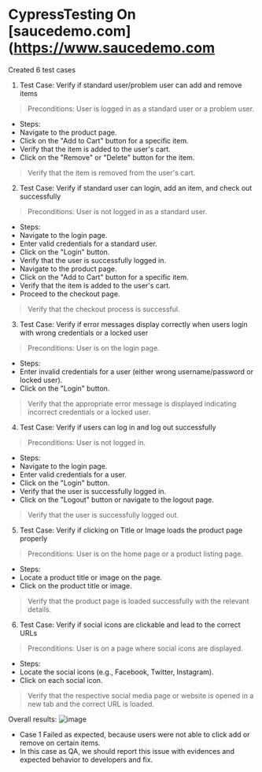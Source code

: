 # CypressTesting On [saucedemo.com](https://www.saucedemo.com
Created 6 test cases 
1. Test Case: Verify if standard user/problem user can add and remove items
> Preconditions: User is logged in as a standard user or a problem user.
- Steps:
- Navigate to the product page.
- Click on the "Add to Cart" button for a specific item.
- Verify that the item is added to the user's cart.
- Click on the "Remove" or "Delete" button for the item.
> Verify that the item is removed from the user's cart.

2. Test Case: Verify if standard user can login, add an item, and check out successfully
> Preconditions: User is not logged in as a standard user.
- Steps:
- Navigate to the login page.
- Enter valid credentials for a standard user.
- Click on the "Login" button.
- Verify that the user is successfully logged in.
- Navigate to the product page.
- Click on the "Add to Cart" button for a specific item.
- Verify that the item is added to the user's cart.
- Proceed to the checkout page.
> Verify that the checkout process is successful.
3. Test Case: Verify if error messages display correctly when users login with wrong credentials or a locked user

> Preconditions: User is on the login page.
- Steps:
- Enter invalid credentials for a user (either wrong username/password or locked user).
- Click on the "Login" button.
> Verify that the appropriate error message is displayed indicating incorrect credentials or a locked user.

4. Test Case: Verify if users can log in and log out successfully

> Preconditions: User is not logged in.
- Steps:
- Navigate to the login page.
- Enter valid credentials for a user.
- Click on the "Login" button.
- Verify that the user is successfully logged in.
- Click on the "Logout" button or navigate to the logout page.
> Verify that the user is successfully logged out.

5. Test Case: Verify if clicking on Title or Image loads the product page properly

> Preconditions: User is on the home page or a product listing page.
- Steps:
- Locate a product title or image on the page.
- Click on the product title or image.
> Verify that the product page is loaded successfully with the relevant details.

6. Test Case: Verify if social icons are clickable and lead to the correct URLs

> Preconditions: User is on a page where social icons are displayed.
- Steps:
- Locate the social icons (e.g., Facebook, Twitter, Instagram).
- Click on each social icon.
> Verify that the respective social media page or website is opened in a new tab and the correct URL is loaded.

Overall results: 
![image](https://github.com/huysam11/CypressTesting/assets/99052999/b4331497-cf97-41c8-8851-c43fbaeaad1c)
- Case 1 Failed as expected, because users were not able to click add or remove on certain items. 
- In this case as QA, we should report this issue with evidences and expected behavior to developers and fix.  
